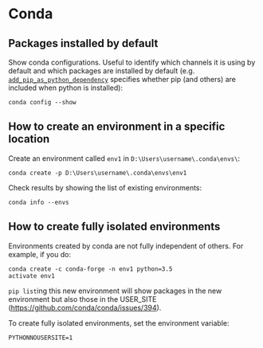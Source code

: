 # Conda
## Packages installed by default
Show conda configurations. Useful to identify which channels it is using by default and which packages are installed by default
(e.g. [`add_pip_as_python_dependency`](https://conda.io/docs/user-guide/configuration/use-condarc.html#add-pip-as-python-dependency-add-pip-as-python-dependency) 
specifies whether pip (and others) are included when python is installed):
```
conda config --show
```

## How to create an environment in a specific location
Create an environment called `env1` in `D:\Users\username\.conda\envs\`:
```
conda create -p D:\Users\username\.conda\envs\env1
```

Check results by showing the list of existing environments:
```
conda info --envs
```

## How to create fully isolated environments
Environments created by conda are not fully independent of others. For example, if you do:
```
conda create -c conda-forge -n env1 python=3.5
activate env1
```
`pip list`ing this new environment will show packages in the new environment but also those in the USER_SITE (https://github.com/conda/conda/issues/394).

To create fully isolated environments, set the environment variable: 
```
PYTHONNOUSERSITE=1
```
